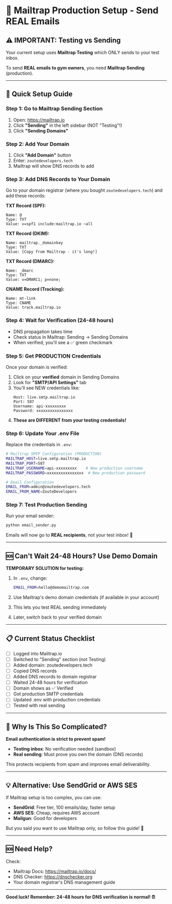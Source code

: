 # 🚀 Mailtrap Production Setup - Send REAL Emails

## ⚠️ IMPORTANT: Testing vs Sending

Your current setup uses **Mailtrap Testing** which ONLY sends to your test inbox.

To send **REAL emails to gym owners**, you need **Mailtrap Sending** (production).

---

## 🎯 Quick Setup Guide

### Step 1: Go to Mailtrap Sending Section

1. Open: https://mailtrap.io
2. Click **"Sending"** in the left sidebar (NOT "Testing"!)
3. Click **"Sending Domains"**

### Step 2: Add Your Domain

1. Click **"Add Domain"** button
2. Enter: `zoutedevelopers.tech`
3. Mailtrap will show DNS records to add

### Step 3: Add DNS Records to Your Domain

Go to your domain registrar (where you bought `zoutedevelopers.tech`) and add these records:

**TXT Record (SPF):**
```
Name: @
Type: TXT
Value: v=spf1 include:mailtrap.io ~all
```

**TXT Record (DKIM):**
```
Name: mailtrap._domainkey
Type: TXT
Value: [Copy from Mailtrap - it's long!]
```

**TXT Record (DMARC):**
```
Name: _dmarc
Type: TXT
Value: v=DMARC1; p=none;
```

**CNAME Record (Tracking):**
```
Name: mt-link
Type: CNAME
Value: track.mailtrap.io
```

### Step 4: Wait for Verification (24-48 hours)

- DNS propagation takes time
- Check status in Mailtrap: Sending → Sending Domains
- When verified, you'll see a ✅ green checkmark

### Step 5: Get PRODUCTION Credentials

Once your domain is verified:

1. Click on your **verified** domain in Sending Domains
2. Look for **"SMTP/API Settings"** tab
3. You'll see NEW credentials like:
   ```
   Host: live.smtp.mailtrap.io
   Port: 587
   Username: api-xxxxxxxxx
   Password: xxxxxxxxxxxxxxxx
   ```
4. **These are DIFFERENT from your testing credentials!**

### Step 6: Update Your .env File

Replace the credentials in `.env`:

```bash
# Mailtrap SMTP Configuration (PRODUCTION)
MAILTRAP_HOST=live.smtp.mailtrap.io
MAILTRAP_PORT=587
MAILTRAP_USERNAME=api-xxxxxxxxx    # New production username
MAILTRAP_PASSWORD=xxxxxxxxxxxxxxxx  # New production password

# Email Configuration
EMAIL_FROM=admin@zoutedevelopers.tech
EMAIL_FROM_NAME=ZouteDevelopers
```

### Step 7: Test Production Sending

Run your email sender:

```bash
python email_sender.py
```

Emails will now go to **REAL recipients**, not your test inbox! 🎉

---

## 🆘 Can't Wait 24-48 Hours? Use Demo Domain

**TEMPORARY SOLUTION for testing:**

1. In `.env`, change:
   ```bash
   EMAIL_FROM=hello@demomailtrap.com
   ```

2. Use Mailtrap's demo domain credentials (if available in your account)

3. This lets you test REAL sending immediately

4. Later, switch back to your verified domain

---

## 📋 Current Status Checklist

- [ ] Logged into Mailtrap.io
- [ ] Switched to "Sending" section (not Testing)
- [ ] Added domain: zoutedevelopers.tech
- [ ] Copied DNS records
- [ ] Added DNS records to domain registrar
- [ ] Waited 24-48 hours for verification
- [ ] Domain shows as ✅ Verified
- [ ] Got production SMTP credentials
- [ ] Updated .env with production credentials
- [ ] Tested with real sending

---

## 🤔 Why Is This So Complicated?

**Email authentication is strict to prevent spam!**

- **Testing inbox**: No verification needed (sandbox)
- **Real sending**: Must prove you own the domain (DNS records)

This protects recipients from spam and improves email deliverability.

---

## 💡 Alternative: Use SendGrid or AWS SES

If Mailtrap setup is too complex, you can use:

- **SendGrid**: Free tier, 100 emails/day, faster setup
- **AWS SES**: Cheap, requires AWS account
- **Mailgun**: Good for developers

But you said you want to use Mailtrap only, so follow this guide! 🚀

---

## 🆘 Need Help?

Check:
- Mailtrap Docs: https://mailtrap.io/docs/
- DNS Checker: https://dnschecker.org
- Your domain registrar's DNS management guide

---

**Good luck! Remember: 24-48 hours for DNS verification is normal! ⏰**
